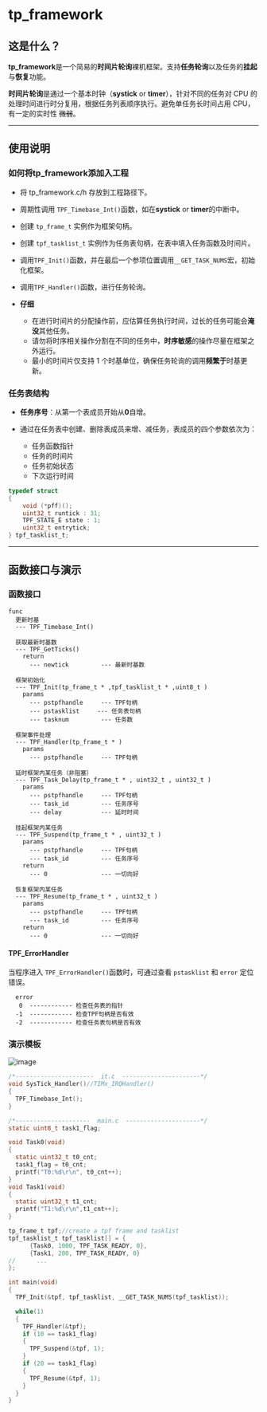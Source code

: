 # tp_framework

## 这是什么？

**tp_framework**是一个简易的**时间片轮询**裸机框架。支持**任务轮询**以及任务的**挂起**与**恢复**功能。

**时间片轮询**是通过一个基本时钟（**systick** or **timer**），针对不同的任务对 CPU 的处理时间进行时分复用，根据任务列表顺序执行。避免单任务长时间占用 CPU，有一定的实时性 ~~微弱~~。

---

## 使用说明

### 如何将**tp_framework**添加入工程

- 将 tp_framework.c/h 存放到工程路径下。

- 周期性调用 `TPF_Timebase_Int()`函数，如在**systick** or **timer**的中断中。

- 创建 `tp_frame_t` 实例作为框架句柄。

- 创建 `tpf_tasklist_t` 实例作为任务表句柄，在表中填入任务函数及时间片。

- 调用`TPF_Init()`函数，并在最后一个参项位置调用`__GET_TASK_NUMS`宏，初始化框架。

- 调用`TPF_Handler()`函数，进行任务轮询。

- **仔细**
  - 在进行时间片的分配操作前，应估算任务执行时间，过长的任务可能会**淹没**其他任务。
  - 请勿将时序相关操作分割在不同的任务中，**时序敏感**的操作尽量在框架之外运行。
  - 最小的时间片仅支持 1 个时基单位，确保任务轮询的调用**频繁于**时基更新。

### 任务表结构

- **任务序号**：从第一个表成员开始从**0**自增。

- 通过在任务表中创建、删除表成员来增、减任务，表成员的四个参数依次为：
  - 任务函数指针
  - 任务的时间片
  - 任务初始状态
  - 下次运行时间

```c
typedef struct
{
    void (*pff)();
    uint32_t runtick : 31;
    TPF_STATE_E state : 1;
    uint32_t entrytick;
} tpf_tasklist_t;
```

---

## 函数接口与演示

### 函数接口

```
func
  更新时基
  --- TPF_Timebase_Int()

  获取最新时基数
  --- TPF_GetTicks()
    return
      --- newtick         --- 最新时基数

  框架初始化
  --- TPF_Init(tp_frame_t * ,tpf_tasklist_t * ,uint8_t )
    params
      --- pstpfhandle     --- TPF句柄
      --- pstasklist     --- 任务表句柄
      --- tasknum         --- 任务数

  框架事件处理
  --- TPF_Handler(tp_frame_t * )
    params
      --- pstpfhandle     --- TPF句柄

  延时框架内某任务（非阻塞）
  --- TPF_Task_Delay(tp_frame_t * , uint32_t , uint32_t )
    params
      --- pstpfhandle     --- TPF句柄
      --- task_id         --- 任务序号
      --- delay           --- 延时时间

  挂起框架内某任务
  --- TPF_Suspend(tp_frame_t * , uint32_t )
    params
      --- pstpfhandle     --- TPF句柄
      --- task_id         --- 任务序号
    return
      --- 0               --- 一切向好

  恢复框架内某任务
  --- TPF_Resume(tp_frame_t * , uint32_t )
    params
      --- pstpfhandle     --- TPF句柄
      --- task_id         --- 任务序号
    return
      --- 0               --- 一切向好

```

#### TPF_ErrorHandler

当程序进入 `TPF_ErrorHandler()`函数时，可通过查看 `pstasklist` 和 `error` 定位错误。

```
  error
   0  ------------ 检查任务表的指针
  -1  ------------ 检查TPF句柄是否有效
  -2  ------------ 检查任务表句柄是否有效
```

### 演示模板

![image](https://github.com/CuteMan0/tp_framework/blob/main/pic/tpf_demo.gif)

```C
/*----------------------  it.c  ----------------------*/
void SysTick_Handler()//TIMx_IRQHandler()
{
  TPF_Timebase_Int();
}

/*---------------------  main.c  ---------------------*/
static uint8_t task1_flag;

void Task0(void)
{
  static uint32_t t0_cnt;
  task1_flag = t0_cnt;
  printf("T0:%d\r\n", t0_cnt++);
}
void Task1(void)
{
  static uint32_t t1_cnt;
  printf("T1:%d\r\n",t1_cnt++);
}

tp_frame_t tpf;//create a tpf frame and tasklist
tpf_tasklist_t tpf_tasklist[] = {
      {Task0, 1000, TPF_TASK_READY, 0},
      {Task1, 200, TPF_TASK_READY, 0}
//      ...
};

int main(void)
{
  TPF_Init(&tpf, tpf_tasklist, __GET_TASK_NUMS(tpf_tasklist));

  while(1)
  {
    TPF_Handler(&tpf);
    if (10 == task1_flag)
    {
      TPF_Suspend(&tpf, 1);
    }
    if (20 == task1_flag)
    {
      TPF_Resume(&tpf, 1);
    }
  }
}
```
